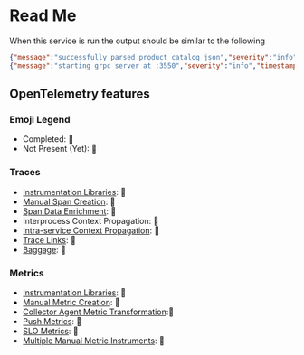 # Read Me

When this service is run the output should be similar to the following

```json
{"message":"successfully parsed product catalog json","severity":"info","timestamp":"2022-06-02T23:54:10.191283363Z"}
{"message":"starting grpc server at :3550","severity":"info","timestamp":"2022-06-02T23:54:10.191849078Z"}
```

## OpenTelemetry features

### Emoji Legend

- Completed: :100:
- Not Present (Yet): :construction:

### Traces

- [Instrumentation
  Libraries](https://opentelemetry.io/docs/concepts/instrumenting-library/):
  :100:
- [Manual Span
  Creation](https://github.com/open-telemetry/opentelemetry-specification/blob/main/specification/glossary.md#manual-instrumentation):
  :construction:
- [Span Data
  Enrichment](https://opentelemetry.io/docs/instrumentation/net/manual/#add-tags-to-an-activity):
  :100:
- Interprocess Context Propagation: :construction:
- [Intra-service Context
  Propagation](https://opentelemetry.io/docs/instrumentation/java/manual/#context-propagation):
  :construction:
- [Trace
  Links](https://github.com/open-telemetry/opentelemetry-specification/blob/main/specification/overview.md#links-between-spans):
  :construction:
- [Baggage](https://github.com/open-telemetry/opentelemetry-specification/blob/main/specification/baggage/api.md#overview):
  :construction:

### Metrics

- [Instrumentation
  Libraries](https://opentelemetry.io/docs/concepts/instrumenting-library/):
  :construction:
- [Manual Metric
  Creation](https://github.com/open-telemetry/opentelemetry-specification/blob/main/specification/glossary.md#manual-instrumentation):
  :construction:
- [Collector Agent Metric
  Transformation](https://opentelemetry.io/docs/collector/deployment/#agent)::construction:
- [Push
  Metrics](https://opentelemetry.io/docs/reference/specification/metrics/sdk/#push-metric-exporter):
  :construction:
- [SLO Metrics](https://github.com/openslo/openslo#slo): :construction:
- [Multiple Manual Metric
  Instruments](https://opentelemetry.io/docs/reference/specification/metrics/api/#synchronous-and-asynchronous-instruments):
  :construction:
